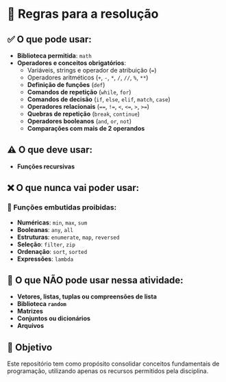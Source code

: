 # 📌 Regras para a resolução

## ✅ O que pode usar:
- **Biblioteca permitida**: `math`  
- **Operadores e conceitos obrigatórios**:  
  - Variáveis, strings e operador de atribuição (`=`)  
  - Operadores aritméticos (`+`, `-`, `*`, `/`, `//`, `%`, `**`)  
  - **Definição de funções** (`def`)  
  - **Comandos de repetição** (`while`, `for`)  
  - **Comandos de decisão** (`if`, `else`, `elif`, `match`, `case`)  
  - **Operadores relacionais** (`==`, `!=`, `<`, `<=`, `>`, `>=`)  
  - **Quebras de repetição** (`break`, `continue`)  
  - **Operadores booleanos** (`and`, `or`, `not`)  
  - **Comparações com mais de 2 operandos**  

## ⚠️ O que deve usar:
- **Funções recursivas**  

## ❌ O que nunca vai poder usar:
### 🔹 Funções embutidas proibidas:  
- **Numéricas**: `min`, `max`, `sum`  
- **Booleanas**: `any`, `all`  
- **Estruturas**: `enumerate`, `map`, `reversed`  
- **Seleção**: `filter`, `zip`  
- **Ordenação**: `sort`, `sorted`  
- **Expressões**: `lambda`  

## 🚫 O que **NÃO** pode usar nessa atividade:
- **Vetores, listas, tuplas ou compreensões de lista**  
- **Biblioteca `random`**  
- **Matrizes**  
- **Conjuntos ou dicionários**  
- **Arquivos**  

## 🎯 Objetivo  
Este repositório tem como propósito consolidar conceitos fundamentais de programação, utilizando apenas os recursos permitidos pela disciplina.  
